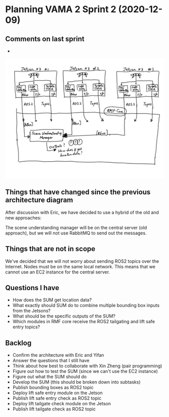 # Planning VAMA 2 Sprint 2 (2020-12-09)

## Comments on last sprint

- 

![New architecture diagram](./img/sprint_2_architecture_diagram.png)

## Things that have changed since the previous architecture diagram

After discussion with Eric, we have decided to use a hybrid of the old and new approaches:

The scene understanding manager will be on the central server (old approach), 
but we will not use RabbitMQ to send out the messages.

## Things that are not in scope

We've decided that we will not worry about sending ROS2 topics over the Internet.
Nodes must be on the same local network.
This means that we cannot use an EC2 instance for the central server.

## Questions I have

- How does the SUM get location data?
- What exactly should SUM do to combine multiple bounding box inputs from the Jetsons?
- What should be the specific outputs of the SUM?
- Which modules in RMF core receive the ROS2 tailgating and lift safe entry topics?

## Backlog

- Confirm the architecture with Eric and Yifan
- Answer the questions that I still have
- Think about how best to collaborate with Xin Zheng (pair programming)
- Figure out how to test the SUM (since we can't use the EC2 instance)
- Figure out what the SUM should do 
- Develop the SUM (this should be broken down into subtasks)
- Publish bounding boxes as ROS2 topic 
- Deploy lift safe entry module on the Jetson
- Publish lift safe entry check as ROS2 topic
- Deploy lift tailgate check module on the Jetson
- Publish lift tailgate check as ROS2 topic
